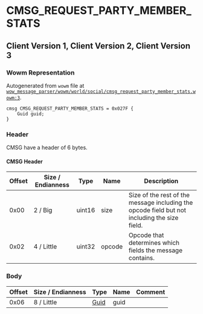 # CMSG_REQUEST_PARTY_MEMBER_STATS

## Client Version 1, Client Version 2, Client Version 3

### Wowm Representation

Autogenerated from `wowm` file at [`wow_message_parser/wowm/world/social/cmsg_request_party_member_stats.wowm:3`](https://github.com/gtker/wow_messages/tree/main/wow_message_parser/wowm/world/social/cmsg_request_party_member_stats.wowm#L3).
```rust,ignore
cmsg CMSG_REQUEST_PARTY_MEMBER_STATS = 0x027F {
    Guid guid;
}
```
### Header

CMSG have a header of 6 bytes.

#### CMSG Header

| Offset | Size / Endianness | Type   | Name   | Description |
| ------ | ----------------- | ------ | ------ | ----------- |
| 0x00   | 2 / Big           | uint16 | size   | Size of the rest of the message including the opcode field but not including the size field.|
| 0x02   | 4 / Little        | uint32 | opcode | Opcode that determines which fields the message contains.|

### Body

| Offset | Size / Endianness | Type | Name | Comment |
| ------ | ----------------- | ---- | ---- | ------- |
| 0x06 | 8 / Little | [Guid](../types/packed-guid.md) | guid |  |

